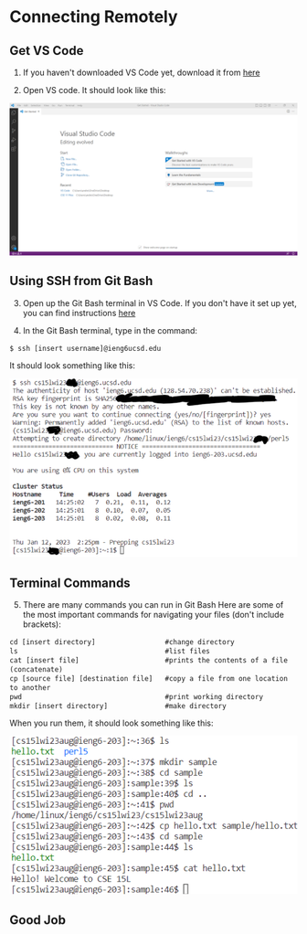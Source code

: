 # **Connecting Remotely**

## Get VS Code

1. If you haven't downloaded VS Code yet, download it from [here](https://code.visualstudio.com/download)

2. Open VS code. It should look like this:

![](Lab%201/VSCode.png)

## Using SSH from Git Bash

3. Open up the Git Bash terminal in VS Code. If you don't have it set up yet, you can find instructions [here](https://stackoverflow.com/questions/42606837/how-do-i-use-bash-on-windows-from-the-visual-studio-code-integrated-terminal/50527994#50527994)

4. In the Git Bash terminal, type in the command:
```
$ ssh [insert username]@ieng6ucsd.edu
```
It should look something like this:

![](Lab%201/ssh_image.png)

## Terminal Commands

5. There are many commands you can run in Git Bash
Here are some of the most important commands for navigating your files (don't include brackets):
```
cd [insert directory]                 #change directory
ls                                    #list files
cat [insert file]                     #prints the contents of a file (concatenate)
cp [source file] [destination file]   #copy a file from one location to another
pwd                                   #print working directory
mkdir [insert directory]              #make directory
```

When you run them, it should look something like this:

![](Lab%201/commands.png)

## Good Job
